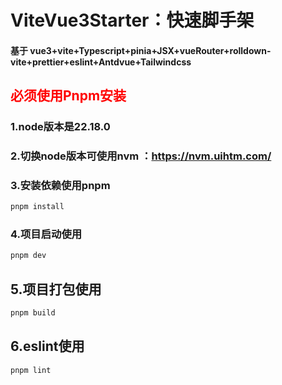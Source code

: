 # ViteVue3Starter：快速脚手架

#### 基于 vue3+vite+Typescript+pinia+JSX+vueRouter+rolldown-vite+prettier+eslint+Antdvue+Tailwindcss

## <span style="color: red; font-weight: bold;">必须使用Pnpm安装</span>

### 1.node版本是22.18.0

### 2.切换node版本可使用nvm ：https://nvm.uihtm.com/

### 3.安装依赖使用pnpm

```sh
pnpm install
```

### 4.项目启动使用

```sh
pnpm dev
```

## 5.项目打包使用

```sh
pnpm build
```

## 6.eslint使用

```sh
pnpm lint
```
